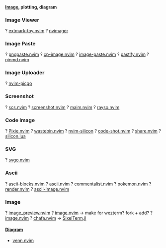 #### [Image](https://yutkat.github.io/my-neovim-pluginlist/#image), plotting, diagram
### Image Viewer
? [extmark-toy.nvim](https://github.com/sunjon/extmark-toy.nvim)
? [nvimager](https://github.com/mbpowers/nvimager)

### Image Paste
? [pngpaste.nvim](https://github.com/koga1020/pngpaste.nvim)
? [cp-image.nvim](https://github.com/niuiic/cp-image.nvim)
? [image-paste.nvim](https://github.com/evanpurkhiser/image-paste.nvim)
? [pastify.nvim](https://github.com/TobinPalmer/pastify.nvim)
? [pinmd.nvim](https://github.com/zaiic/pinmd.nvim)
### Image Uploader
? [nvim-picgo](https://github.com/askfiy/nvim-picgo)
### Screenshot
? [scs.nvim](https://github.com/mattydebie/scs.nvim)
? [screenshot.nvim](https://github.com/Raeein/screenshot.nvim)
? [maim.nvim](https://github.com/kiran94/maim.nvim)
? [rayso.nvim](https://github.com/TobinPalmer/rayso.nvim)
### Code Image
? [Pixie.nvim](https://github.com/atlj/Pixie.nvim)
? [wastebin.nvim](https://github.com/matze/wastebin.nvim)
? [nvim-silicon](https://github.com/michaelrommel/nvim-silicon)
? [code-shot.nvim](https://github.com/niuiic/code-shot.nvim)
? [share.nvim](https://github.com/AlexXi19/share.nvim)
? [silicon.lua](https://github.com/0oAstro/silicon.lua)
### SVG
? [svgo.nvim](https://github.com/bennypowers/svgo.nvim)
### Ascii
? [ascii-blocks.nvim](https://github.com/superhawk610/ascii-blocks.nvim)
? [ascii.nvim](https://github.com/MaximilianLloyd/ascii.nvim)
? [commentalist.nvim](https://github.com/olidacombe/commentalist.nvim)
? [pokemon.nvim](https://github.com/ColaMint/pokemon.nvim)
? [render.nvim](https://github.com/mikesmithgh/render.nvim)
? [ascii-image.nvim](https://github.com/Jeansidharta/ascii-image.nvim)
### Image
? [image_preview.nvim](https://github.com/adelarsq/image_preview.nvim)
? [image.nvim](https://github.com/3rd/image.nvim) → make for wezterm? fork + add?
? [image.nvim](https://github.com/samodostal/image.nvim)
? [chafa.nvim](https://github.com/princejoogie/chafa.nvim)
→ [SixelTerm.jl](https://github.com/eschnett/SixelTerm.jl)
#### [Diagram](https://yutkat.github.io/my-neovim-pluginlist/#diagram)
* [venn.nvim](https://github.com/jbyuki/venn.nvim)  
 
